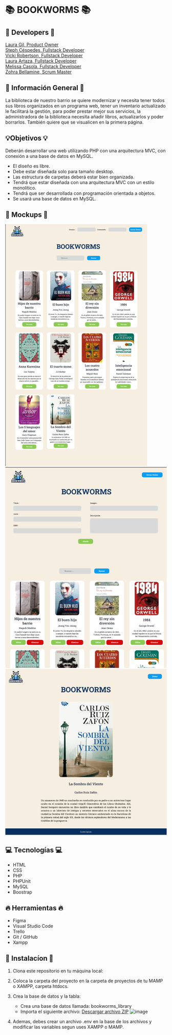# 📚 BOOKWORMS 📚

## 🌟 Developers 🌟

[Laura Gil, Product Owner](https://github.com/ImLauraGS) <br>
[Steph Céspedes, Fullstack Developer](https://github.com/tephyxp) <br>
[Vicki Robertson, Fullstack Developer](https://github.com/vicki-robertson) <br>
[Laura Artaza, Fullstack Developer](https://github.com/lolamindi) <br>
[Melissa Casola, Fullstack Developer](https://github.com/melitacasola) <br>
[Zohra Bellamine, Scrum Master](https://github.com/zohra-b) <br>


## 🌈 Información General 🌈

 La biblioteca de nuestro barrio se quiere modernizar y necesita tener todos sus libros organizados en un programa web, tener un inventario actualizado le facilitará la gestión, para poder prestar mejor sus servicios, la administradora de la biblioteca necesita añadir libros, actualizarlos y poder borrarlos. También quiere que se visualicen en la primera página.

## 💡Objetivos 💡

Deberán desarrollar una web utilizando PHP con una arquitectura MVC, con conexión a una base de datos en MySQL.

- El diseño es libre.
- Debe estar diseñada solo para tamaño desktop.
- Las estructura de carpetas deberá estar bien organizada.
- Tendrá que estar diseñada con una arquitectura MVC con un estilo monolítico.
- Tendrá que ser desarrollada con programación orientada a objetos.
- Se usará una base de datos en MySQL.

## 🎨 Mockups 🎨

![alt text](/resources/imgReadme/image.png)
![alt text](/resources/imgReadme/image22.png)
![alt text](/resources/imgReadme/image3.png)

## 💻 Tecnologías 💻

- HTML
- CSS
- PHP
- PHPUnit
- MySQL
- Boostrap

## 🔥 Herramientas 🔥

- Figma
- Visual Studio Code
- Trello
- Git / GitHub
- Xampp

## 🚀 Instalacíon 🚀

1. Clona este repositorio en tu máquina local:
2. Coloca la carpeta del proyecto en la carpeta de proyectos de tu MAMP o XAMPP, carpeta htdocs.
3. Crea la base de datos y la tabla:
    - Crea una base de datos llamada: bookworms_library
    - Importa el siguiente archivo: [Descargar archivo ZIP](/resources/imgReadme/bookworms_library.sql.zip)
      ![image](https://github.com/tephyxp/bookworms/assets/135736563/8725a3af-c5ea-47a3-93bd-c327e8c78c01)

4. Ademas, debes crear un archivo .env en la base de los archivos y modificar las variables segun uses XAMPP o MAMP.
